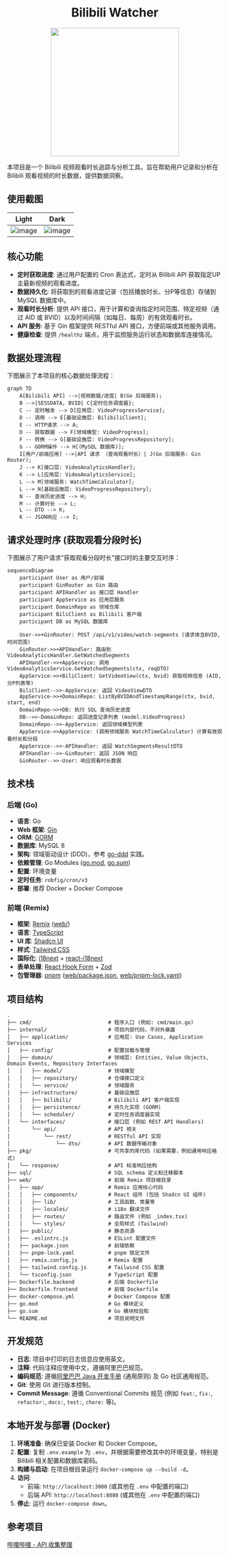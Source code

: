 <div align="center">
<h1>Bilibili Watcher</h1>
<img src="https://github.com/user-attachments/assets/b6d55b43-a2b9-452b-98b2-958a1a3ec4a9" width="300" />
</div>

本项目是一个 Bilibili 视频观看时长追踪与分析工具。旨在帮助用户记录和分析在 Bilibili 观看视频的时长数据，提供数据洞察。
## 使用截图
|Light|Dark|
|----|----|
|![image](https://github.com/user-attachments/assets/0734d91c-ab09-4109-8539-fd1ca38c1a6d)|![image](https://github.com/user-attachments/assets/067b1484-021a-48fe-a360-28e590a9bfb2)|


## 核心功能

*   **定时获取进度**: 通过用户配置的 Cron 表达式，定时从 Bilibili API 获取指定UP主最新视频的观看进度。
*   **数据持久化**: 将获取到的观看进度记录（包括播放时长、分P等信息）存储到 MySQL 数据库中。
*   **观看时长分析**: 提供 API 接口，用于计算和查询指定时间范围、特定视频（通过 AID 或 BVID）以及时间间隔（如每日、每周）的有效观看时长。
*   **API 服务**: 基于 Gin 框架提供 RESTful API 接口，方便前端或其他服务调用。
*   **健康检查**: 提供 `/healthz` 端点，用于监控服务运行状态和数据库连接情况。

## 数据处理流程

下图展示了本项目的核心数据处理流程：

```mermaid
graph TD
    A[Bilibili API] -->|视频数据/进度| B(Go 后端服务);
    B -->|SESSDATA, BVID| C{定时任务调度器};
    C -- 定时触发 --> D[应用层: VideoProgressService];
    D -- 调用 --> E[基础设施层: BilibiliClient];
    E -- HTTP请求 --> A;
    D -- 获取数据 --> F[领域模型: VideoProgress];
    F -- 转换 --> G[基础设施层: VideoProgressRepository];
    G -- GORM操作 --> H[(MySQL 数据库)];
    I[用户/前端应用] -->|API 请求 （查询观看时长）| J(Go 后端服务: Gin Router);
    J --> K[接口层: VideoAnalyticsHandler];
    K --> L[应用层: VideoAnalyticsService];
    L --> M[领域服务: WatchTimeCalculator];
    L --> N[基础设施层: VideoProgressRepository];
    N -- 查询历史进度 --> H;
    M -- 计算时长 --> L;
    L -- DTO --> K;
    K -- JSON响应 --> I;
```

## 请求处理时序 (获取观看分段时长)

下图展示了用户请求"获取观看分段时长"接口时的主要交互时序：

```mermaid
sequenceDiagram
    participant User as 用户/前端
    participant GinRouter as Gin 路由
    participant APIHandler as 接口层 Handler
    participant AppService as 应用层服务
    participant DomainRepo as 领域仓库
    participant BiliClient as Bilibili 客户端
    participant DB as MySQL 数据库

    User->>+GinRouter: POST /api/v1/video/watch-segments (请求体含BVID, 时间范围)
    GinRouter->>+APIHandler: 路由到 VideoAnalyticsHandler.GetWatchedSegments
    APIHandler->>+AppService: 调用 VideoAnalyticsService.GetWatchedSegments(ctx, reqDTO)
    AppService->>+BiliClient: GetVideoView(ctx, bvid) 获取视频信息 (AID, 分P列表等)
    BiliClient-->>-AppService: 返回 VideoViewDTO
    AppService->>+DomainRepo: ListByBVIDAndTimestampRange(ctx, bvid, start, end)
    DomainRepo->>+DB: 执行 SQL 查询历史进度
    DB-->>-DomainRepo: 返回进度记录列表 (model.VideoProgress)
    DomainRepo-->>-AppService: 返回领域模型列表
    AppService->>AppService: (调用领域服务 WatchTimeCalculator) 计算有效观看时长和分段
    AppService-->>-APIHandler: 返回 WatchSegmentsResultDTO
    APIHandler-->>-GinRouter: 返回 JSON 响应
    GinRouter-->>-User: 响应观看时长数据
```

## 技术栈

### 后端 (Go)

*   **语言**: Go
*   **Web 框架**: [Gin](https://gin-gonic.com/)
*   **ORM**: [GORM](https://gorm.io/)
*   **数据库**: MySQL 8
*   **架构**: 领域驱动设计 (DDD)，参考 [go-ddd](https://github.com/sklinkert/go-ddd) 实践。
*   **依赖管理**: Go Modules ([go.mod](mdc:go.mod), [go.sum](mdc:go.sum))
*   **配置**: 环境变量
*   **定时任务**: `robfig/cron/v3`
*   **部署**: 推荐 Docker + Docker Compose

### 前端 (Remix)

*   **框架**: [Remix](https://remix.run/docs) ([web/](mdc:web/))
*   **语言**: [TypeScript](https://www.typescriptlang.org/)
*   **UI 库**: [Shadcn UI](https://ui.shadcn.com/)
*   **样式**: [Tailwind CSS](https://tailwindcss.com/)
*   **国际化**: [i18next](https://www.i18next.com/) + [react-i18next](https://react.i18next.com/)
*   **表单处理**: [React Hook Form](https://react-hook-form.com/) + [Zod](https://zod.dev/)
*   **包管理器**: [pnpm](https://pnpm.io/) ([web/package.json](mdc:web/package.json), [web/pnpm-lock.yaml](mdc:web/pnpm-lock.yaml))

## 项目结构

```tree
.
├── cmd/                         # 程序入口 (例如: cmd/main.go)
├── internal/                    # 项目内部代码，不对外暴露
│   ├── application/             # 应用层: Use Cases, Application Services
│   ├── config/                  # 配置加载与管理
│   ├── domain/                  # 领域层: Entities, Value Objects, Domain Events, Repository Interfaces
│   │   ├── model/               # 领域模型
│   │   ├── repository/          # 仓储接口定义
│   │   └── service/             # 领域服务
│   ├── infrastructure/          # 基础设施层
│   │   ├── bilibili/            # Bilibili API 客户端实现
│   │   ├── persistence/         # 持久化实现 (GORM)
│   │   └── scheduler/           # 定时任务调度器实现
│   └── interfaces/              # 接口层 (例如 REST API Handlers)
│       └── api/                 # API 相关
│           └── rest/            # RESTful API 实现
│               └── dto/         # API 数据传输对象
├── pkg/                         # 可共享的库代码 (如果需要，例如通用响应格式)
│   └── response/                # API 标准响应结构
├── sql/                         # SQL schema 定义和迁移脚本
├── web/                         # 前端 Remix 项目根目录
│   ├── app/                     # Remix 应用核心代码
│   │   ├── components/          # React 组件 (包括 Shadcn UI 组件)
│   │   ├── lib/                 # 工具函数、常量等
│   │   ├── locales/             # i18n 翻译文件
│   │   ├── routes/              # 路由文件 (例如 _index.tsx)
│   │   └── styles/              # 全局样式 (Tailwind)
│   ├── public/                  # 静态资源
│   ├── .eslintrc.js             # ESLint 配置文件
│   ├── package.json             # 前端依赖
│   ├── pnpm-lock.yaml           # pnpm 锁定文件
│   ├── remix.config.js          # Remix 配置
│   ├── tailwind.config.js       # Tailwind CSS 配置
│   └── tsconfig.json            # TypeScript 配置
├── Dockerfile.backend           # 后端 Dockerfile
├── Dockerfile.frontend          # 前端 Dockerfile
├── docker-compose.yml           # Docker Compose 配置
├── go.mod                       # Go 模块定义
├── go.sum                       # Go 模块校验和
└── README.md                    # 项目说明文件
```

## 开发规范

*   **日志**: 项目中打印的日志信息应使用英文。
*   **注释**: 代码注释应使用中文，遵循阿里巴巴规范。
*   **编码规范**: 遵循[阿里巴巴 Java 开发手册](https://github.com/alibaba/p3c) (通用原则) 及 Go 社区通用规范。
*   **Git**: 使用 Git 进行版本控制。
*   **Commit Message**: 遵循 Conventional Commits 规范 (例如 `feat:`, `fix:`, `refactor:`, `docs:`, `test:`, `chore:` 等)。

## 本地开发与部署 (Docker)

1.  **环境准备**: 确保已安装 Docker 和 Docker Compose。
2.  **配置**: 复制 `.env.example` 为 `.env`，并根据需要修改其中的环境变量，特别是 Bilibili 相关配置和数据库密码。
3.  **构建与启动**: 在项目根目录运行 `docker-compose up --build -d`。
4.  **访问**:
    *   前端: `http://localhost:3000` (或其他在 `.env` 中配置的端口)
    *   后端 API: `http://localhost:8080` (或其他在 `.env` 中配置的端口)
5.  **停止**: 运行 `docker-compose down`。 

## 参考项目
[哔哩哔哩 - API 收集整理](https://socialsisteryi.github.io/bilibili-API-collect/)
